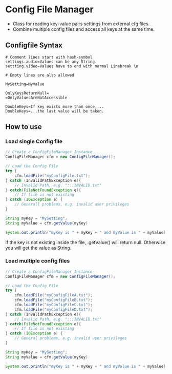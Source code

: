 # Config File Manager
- Class for reading key-value pairs settings from external cfg files. 
- Combine multiple config files and access all keys at the same time.


## Configfile Syntax

```
# Comment lines start with hash-symbol
settings.audio=Values can be any String.
settting.video=Values have to end with normal Linebreak \n 

# Empty lines are also allowed

MySetting=MyValue

OnlyKeysReturnNull=
=OnlyValuesAreNotAccessible

DoubleKeys=If key exists more than once,...
DoubleKeys=...the last value will be taken.
```


## How to use

### Load single Config file
``` java
// Create a ConfigFileManager Instance
ConfigFileManager cfm = new ConfigFileManager();

// Load the Config File
try {
    cfm.loadFile("myConfigFile.txt");
} catch (InvalidPathException e){
    // Invalid Path, e.g. ":::INVALID.txt"
} catch(FileNotFoundException e){
    // If file is not existing    
} catch (IOException e) {
    // Generall problems, e.g. invalid user privileges
} 

String myKey = "MySetting";
String myValue = cfm.getValue(myKey)

System.out.println("myKey is " + myKey + " and myValue is " + myValue);

```

If the key is not existing inside the file, .getValue() will return null. 
Otherwise you will get the value as String.

### Load multiple config files
``` java
// Create a ConfigFileManager Instance
ConfigFileManager cfm = new ConfigFileManager();

// Load the Config File
try {
    cfm.loadFile("myConfigFileA.txt");
    cfm.loadFile("myConfigFileB.txt");
    cfm.loadFile("myConfigFileC.txt");
    cfm.loadFile("myConfigFileD.txt");
} catch (InvalidPathException e){
    // Invalid Path, e.g. ":::INVALID.txt"
} catch(FileNotFoundException e){
    // If file is not existing    
} catch (IOException e) {
    // General problems, e.g. invalid user privileges
} 

String myKey = "MySetting";
String myValue = cfm.getValue(myKey)

System.out.println("myKey is " + myKey + " and myValue is " + myValue);

```
